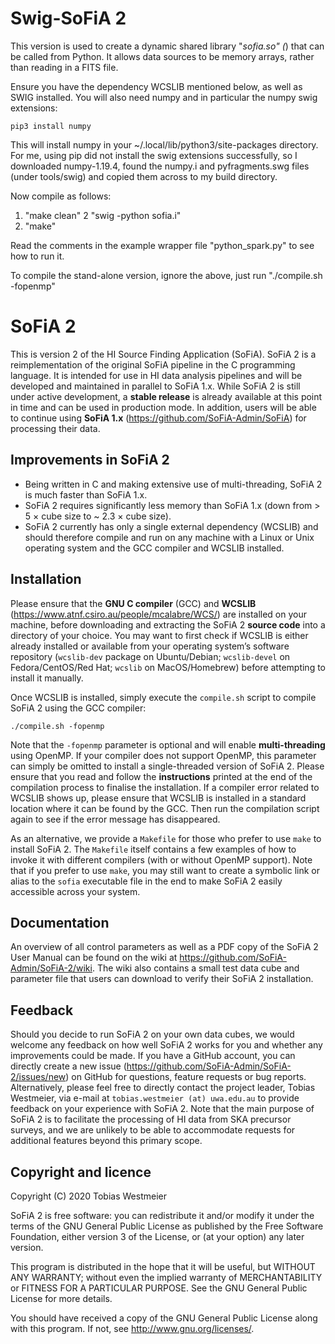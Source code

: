 # Swig-SoFiA 2

This version is used to create a dynamic shared library "_sofia.so" (_) that can be called from Python. It allows data sources to be memory arrays, rather than reading in a FITS file.

Ensure you have the dependency WCSLIB mentioned below, as well as SWIG installed. You will also need numpy and in particular the numpy swig extensions:

    pip3 install numpy

This will install numpy in your ~/.local/lib/python3/site-packages directory. For me, using pip did not install the swig extensions successfully, so I downloaded numpy-1.19.4, found the numpy.i and pyfragments.swg files (under tools/swig) and copied them across to my build directory.

Now compile as follows:

1. "make clean"
2 "swig -python sofia.i"
3. "make"

Read the comments in the example wrapper file "python_spark.py" to see how to run it.

To compile the stand-alone version, ignore the above, just run "./compile.sh -fopenmp"

# SoFiA 2

This is version 2 of the HI Source Finding Application (SoFiA). SoFiA 2 is a reimplementation of the original SoFiA pipeline in the C programming language. It is intended for use in HI data analysis pipelines and will be developed and maintained in parallel to SoFiA 1.x. While SoFiA 2 is still under active development, a **stable release** is already available at this point in time and can be used in production mode. In addition, users will be able to continue using **SoFiA 1.x** (https://github.com/SoFiA-Admin/SoFiA) for processing their data.

## Improvements in SoFiA 2

* Being written in C and making extensive use of multi-threading, SoFiA 2 is much faster than SoFiA 1.x.
* SoFiA 2 requires significantly less memory than SoFiA 1.x (down from > 5 × cube size to ~ 2.3 × cube size).
* SoFiA 2 currently has only a single external dependency (WCSLIB) and should therefore compile and run on any machine with a Linux or Unix operating system and the GCC compiler and WCSLIB installed.

## Installation

Please ensure that the **GNU C compiler** (GCC) and **WCSLIB** (https://www.atnf.csiro.au/people/mcalabre/WCS/) are installed on your machine, before downloading and extracting the SoFiA 2 **source code** into a directory of your choice. You may want to first check if WCSLIB is either already installed or available from your operating system’s software repository (`wcslib-dev` package on Ubuntu/Debian; `wcslib-devel` on Fedora/CentOS/Red Hat; `wcslib` on MacOS/Homebrew) before attempting to install it manually.

Once WCSLIB is installed, simply execute the `compile.sh` script to compile SoFiA 2 using the GCC compiler:

`./compile.sh -fopenmp`

Note that the `-fopenmp` parameter is optional and will enable **multi-threading** using OpenMP. If your compiler does not support OpenMP, this parameter can simply be omitted to install a single-threaded version of SoFiA 2. Please ensure that you read and follow the **instructions** printed at the end of the compilation process to finalise the installation. If a compiler error related to WCSLIB shows up, please ensure that WCSLIB is installed in a standard location where it can be found by the GCC. Then run the compilation script again to see if the error message has disappeared.

As an alternative, we provide a `Makefile` for those who prefer to use `make` to install SoFiA 2. The `Makefile` itself contains a few examples of how to invoke it with different compilers (with or without OpenMP support). Note that if you prefer to use `make`, you may still want to create a symbolic link or alias to the `sofia` executable file in the end to make SoFiA 2 easily accessible across your system.

## Documentation

An overview of all control parameters as well as a PDF copy of the SoFiA 2 User Manual can be found on the wiki at https://github.com/SoFiA-Admin/SoFiA-2/wiki. The wiki also contains a small test data cube and parameter file that users can download to verify their SoFiA 2 installation.

## Feedback

Should you decide to run SoFiA 2 on your own data cubes, we would welcome any feedback on how well SoFiA 2 works for you and whether any improvements could be made. If you have a GitHub account, you can directly create a new issue (https://github.com/SoFiA-Admin/SoFiA-2/issues/new) on GitHub for questions, feature requests or bug reports. Alternatively, please feel free to directly contact the project leader, Tobias Westmeier, via e-mail at `tobias.westmeier (at) uwa.edu.au` to provide feedback on your experience with SoFiA 2. Note that the main purpose of SoFiA 2 is to facilitate the processing of HI data from SKA precursor surveys, and we are unlikely to be able to accommodate requests for additional features beyond this primary scope.

## Copyright and licence

Copyright (C) 2020 Tobias Westmeier

SoFiA 2 is free software: you can redistribute it and/or modify it under the terms of the GNU General Public License as published by the Free Software Foundation, either version 3 of the License, or (at your option) any later version.

This program is distributed in the hope that it will be useful, but WITHOUT ANY WARRANTY; without even the implied warranty of MERCHANTABILITY or FITNESS FOR A PARTICULAR PURPOSE. See the GNU General Public License for more details.

You should have received a copy of the GNU General Public License  along with this program. If not, see http://www.gnu.org/licenses/.
